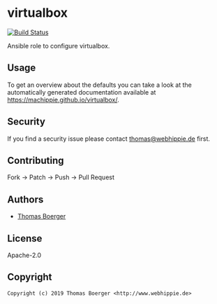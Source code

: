 # virtualbox

[![Build Status](https://cloud.drone.io/api/badges/machippie/virtualbox/status.svg)](https://cloud.drone.io/machippie/google-chrome)

Ansible role to configure virtualbox.

## Usage

To get an overview about the defaults you can take a look at the automatically generated documentation available at https://machippie.github.io/virtualbox/.

## Security

If you find a security issue please contact thomas@webhippie.de first.


## Contributing

Fork -> Patch -> Push -> Pull Request


## Authors

* [Thomas Boerger](https://github.com/tboerger)


## License

Apache-2.0


## Copyright

```
Copyright (c) 2019 Thomas Boerger <http://www.webhippie.de>
```

